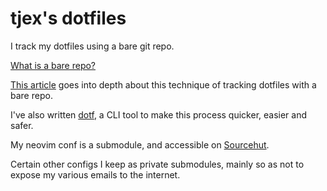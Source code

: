 # tjex's dotfiles

I track my dotfiles using a bare git repo.

[What is a bare repo?](https://www.saintsjd.com/2011/01/what-is-a-bare-git-repository/)

[This article](https://www.atlassian.com/git/tutorials/dotfiles) goes into depth
about this technique of tracking dotfiles with a bare repo.

I've also written [dotf](https://git.sr.ht/~tjex/dotf), a CLI tool to make this
process quicker, easier and safer.

My neovim conf is a submodule, and accessible on
[Sourcehut](https://git.sr.ht/~tjex/nvim).

Certain other configs I keep as private submodules, mainly so as not to expose
my various emails to the internet.

